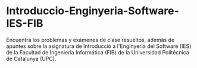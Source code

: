 # Introduccio-Enginyeria-Software-IES-FIB
Encuentra los problemas y exámenes de clase resueltos, además de apuntes sobre la asignatura de Introducció a l'Enginyeria del Software (IES) de la Facultad de Ingeniería Informática (FIB) de la Universidad Politécnica de Catalunya (UPC).
